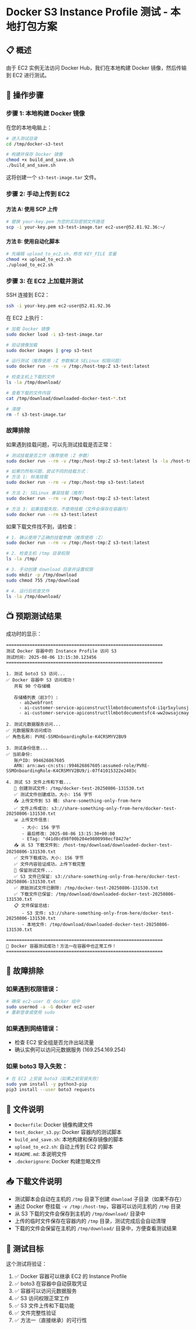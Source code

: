 # Docker S3 Instance Profile 测试 - 本地打包方案

## 📋 概述
由于 EC2 实例无法访问 Docker Hub，我们在本地构建 Docker 镜像，然后传输到 EC2 进行测试。

## 🚀 操作步骤

### 步骤 1: 本地构建 Docker 镜像

在您的本地电脑上：

```bash
# 进入测试目录
cd /tmp/docker-s3-test

# 构建并保存 Docker 镜像
chmod +x build_and_save.sh
./build_and_save.sh
```

这将创建一个 `s3-test-image.tar` 文件。

### 步骤 2: 手动上传到 EC2

#### 方法 A: 使用 SCP 上传
```bash
# 替换 your-key.pem 为您的实际密钥文件路径
scp -i your-key.pem s3-test-image.tar ec2-user@52.81.92.36:~/
```

#### 方法 B: 使用自动化脚本
```bash
# 先编辑 upload_to_ec2.sh，修改 KEY_FILE 变量
chmod +x upload_to_ec2.sh
./upload_to_ec2.sh
```

### 步骤 3: 在 EC2 上加载并测试

SSH 连接到 EC2：
```bash
ssh -i your-key.pem ec2-user@52.81.92.36
```

在 EC2 上执行：
```bash
# 加载 Docker 镜像
sudo docker load -i s3-test-image.tar

# 验证镜像加载
sudo docker images | grep s3-test

# 运行测试（推荐使用 :Z 参数解决 SELinux 权限问题）
sudo docker run --rm -v /tmp:/host-tmp:Z s3-test:latest

# 检查主机上下载的文件
ls -la /tmp/download/

# 查看下载的文件内容
cat /tmp/download/downloaded-docker-test-*.txt

# 清理
rm -f s3-test-image.tar
```

### 故障排除

如果遇到挂载问题，可以先测试挂载是否正常：
```bash
# 测试挂载是否工作（推荐使用 :Z 参数）
sudo docker run --rm -v /tmp:/host-tmp:Z s3-test:latest ls -la /host-tmp

# 如果仍然有问题，尝试不同的挂载方式：
# 方法 1: 标准挂载
sudo docker run --rm -v /tmp:/host-tmp s3-test:latest

# 方法 2: SELinux 兼容挂载（推荐）
sudo docker run --rm -v /tmp:/host-tmp:Z s3-test:latest

# 方法 3: 如果挂载失败，不使用挂载（文件会保存在容器内）
sudo docker run --rm s3-test:latest
```

如果下载文件找不到，请检查：
```bash
# 1. 确认使用了正确的挂载参数（推荐使用 :Z）
sudo docker run --rm -v /tmp:/host-tmp:Z s3-test:latest

# 2. 检查主机 /tmp 目录权限
ls -la /tmp/

# 3. 手动创建 download 目录并设置权限
sudo mkdir -p /tmp/download
sudo chmod 755 /tmp/download

# 4. 运行后检查文件
ls -la /tmp/download/
```

## 📺 预期测试结果

成功时的显示：
```
============================================================
测试 Docker 容器中的 Instance Profile 访问 S3
测试时间: 2025-08-06 13:15:30.123456
============================================================

1. 测试 boto3 S3 访问...
✅ Docker 容器中 S3 访问成功！
   共有 90 个存储桶

   存储桶列表（前3个）:
     - ab2webfront
     - ai-customer-service-apiconstructllmbotdocumentsfc4-i1qr5xylunsj
     - ai-customer-service-apiconstructllmbotdocumentsfc4-ww2owsajcmay

2. 测试元数据服务访问...
✅ 元数据服务访问成功
✅ 角色名称: PVRE-SSMOnboardingRole-K4CRSMYV2BU9

3. 测试身份信息...
✅ 当前身份:
   账户ID: 994626867605
   ARN: arn:aws-cn:sts::994626867605:assumed-role/PVRE-SSMOnboardingRole-K4CRSMYV2BU9/i-07f41015322e2403c

4. 测试 S3 文件上传和下载...
   📝 创建测试文件: /tmp/docker-test-20250806-131530.txt
   ✅ 测试文件创建成功，大小: 156 字节
   📤 上传文件到 S3 桶: share-something-only-from-here
   ✅ 文件上传成功: s3://share-something-only-from-here/docker-test-20250806-131530.txt
   📊 上传文件信息:
      - 大小: 156 字节
      - 最后修改: 2025-08-06 13:15:30+00:00
      - ETag: "d41d8cd98f00b204e9800998ecf8427e"
   📥 从 S3 下载文件到: /host-tmp/download/downloaded-docker-test-20250806-131530.txt
   ✅ 文件下载成功，大小: 156 字节
   ✅ 文件内容验证成功，上传下载完整
   📁 保留测试文件...
   ✅ S3 文件已保留: s3://share-something-only-from-here/docker-test-20250806-131530.txt
   ✅ 原始测试文件已删除: /tmp/docker-test-20250806-131530.txt
   ✅ 下载文件已保留: /tmp/download/downloaded-docker-test-20250806-131530.txt
   📋 文件保留总结:
      - S3 文件: s3://share-something-only-from-here/docker-test-20250806-131530.txt
      - 本地文件: /tmp/download/downloaded-docker-test-20250806-131530.txt

============================================================
🎉 Docker 容器测试成功！方法一在容器中也正常工作！
============================================================
```

## 🔧 故障排除

### 如果遇到权限错误：
```bash
# 确保 ec2-user 在 docker 组中
sudo usermod -a -G docker ec2-user
# 重新登录或使用 sudo
```

### 如果遇到网络错误：
- 检查 EC2 安全组是否允许出站流量
- 确认实例可以访问元数据服务 (169.254.169.254)

### 如果 boto3 导入失败：
```bash
# 在 EC2 上安装 boto3（如果之前安装失败）
sudo yum install -y python3-pip
pip3 install --user boto3 requests
```

## 📁 文件说明

- `Dockerfile`: Docker 镜像构建文件
- `test_docker_s3.py`: Docker 容器内的测试脚本
- `build_and_save.sh`: 本地构建和保存镜像的脚本
- `upload_to_ec2.sh`: 自动上传到 EC2 的脚本
- `README.md`: 本说明文件
- `.dockerignore`: Docker 构建忽略文件

## 📥 下载文件说明

- 测试脚本会自动在主机的 `/tmp` 目录下创建 `download` 子目录（如果不存在）
- 通过 Docker 卷挂载 `-v /tmp:/host-tmp`，容器可以访问主机的 `/tmp` 目录
- 从 S3 下载的文件会保存到主机的 `/tmp/download/` 目录中
- 上传的临时文件保存在容器内的 `/tmp` 目录，测试完成后会自动清理
- 下载的文件会保留在主机的 `/tmp/download/` 目录中，方便查看测试结果

## 🎯 测试目标

这个测试将验证：
1. ✅ Docker 容器可以继承 EC2 的 Instance Profile
2. ✅ boto3 在容器中自动获取凭证
3. ✅ 容器可以访问元数据服务
4. ✅ S3 访问权限正常工作
5. ✅ S3 文件上传和下载功能
6. ✅ 文件完整性验证
7. ✅ 方法一（直接继承）的可行性
